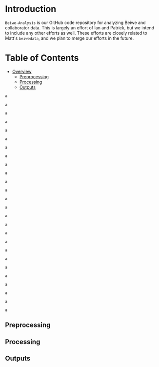 # Introduction
`Beiwe-Analysis` is our GitHub code repository for analyzing Beiwe and collaborator data.  This is largely an effort of Ian and Patrick, but we intend to include any other efforts as well.  These efforts are closely related to Matt's `beiwedata`, and we plan to merge our efforts in the future.



# Table of Contents
- [Overview](#Overview)
    - [Preprocessing](#Preprocessing)
    - [Processing](#Processing)
    - [Outputs](#Outputs)
    
`a`

`a`

`a`

`a`

`a`

`a`

`a`

`a`

`a`

`a`

`a`

`a`

`a`

`a`

`a`

`a`

`a`

`a`

`a`

`a`

`a`

`a`

`a`

`a`

`a`

`a`


## Preprocessing
## Processing
## Outputs





